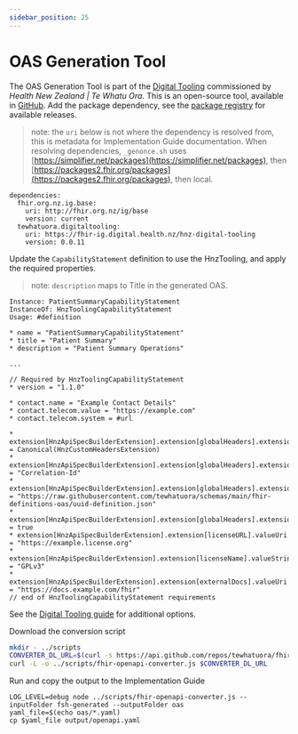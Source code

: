 ```yaml
---
sidebar_position: 25
---
```


# OAS Generation Tool

The OAS Generation Tool is part of the [Digital Tooling](https://fhir-ig.digital.health.nz/hnz-digital-tooling/OpenAPI-Converter.html) commissioned by _Health New Zealand | Te Whatu Ora_. This is an open-source tool, available in [GitHub](https://github.com/tewhatuora/fhir-openapi-converter). Add the package dependency, see the [package registry](https://packages2.fhir.org/packages/tewhatuora.digitaltooling) for available releases.

> note: the `uri` below is not where the dependency is resolved from, this is metadata for Implementation Guide documentation. When resolving dependencies,  `_genonce.sh` uses [https://simplifier.net/packages](https://simplifier.net/packages), then [https://packages2.fhir.org/packages](https://packages2.fhir.org/packages), then local.

```
dependencies:
  fhir.org.nz.ig.base: 
    uri: http://fhir.org.nz/ig/base
    version: current
  tewhatuora.digitaltooling:
    uri: https://fhir-ig.digital.health.nz/hnz-digital-tooling
    version: 0.0.11
```

Update the `CapabilityStatement` definition to use the HnzTooling, and apply the required properties.

> note: `description` maps to Title in the generated OAS.

```
Instance: PatientSummaryCapabilityStatement
InstanceOf: HnzToolingCapabilityStatement
Usage: #definition

* name = "PatientSummaryCapabilityStatement"
* title = "Patient Summary"
* description = "Patient Summary Operations"

...

// Required by HnzToolingCapabilityStatement
* version = "1.1.0"

* contact.name = "Example Contact Details"
* contact.telecom.value = "https://example.com"
* contact.telecom.system = #url

* extension[HnzApiSpecBuilderExtension].extension[globalHeaders].extension[+].url = Canonical(HnzCustomHeadersExtension)
* extension[HnzApiSpecBuilderExtension].extension[globalHeaders].extension[=].extension[key].valueString = "Correlation-Id"
* extension[HnzApiSpecBuilderExtension].extension[globalHeaders].extension[=].extension[value].valueUri = "https://raw.githubusercontent.com/tewhatuora/schemas/main/fhir-definitions-oas/uuid-definition.json"
* extension[HnzApiSpecBuilderExtension].extension[globalHeaders].extension[=].extension[required].valueBoolean = true
* extension[HnzApiSpecBuilderExtension].extension[licenseURL].valueUri = "https://example.license.org"
* extension[HnzApiSpecBuilderExtension].extension[licenseName].valueString = "GPLv3"
* extension[HnzApiSpecBuilderExtension].extension[externalDocs].valueUri = "https://docs.example.com/fhir"
// end of HnzToolingCapabilityStatement requirements
```

See the [Digital Tooling guide](https://fhir-ig.digital.health.nz/hnz-digital-tooling/OpenAPI-Converter.html) for additional options.

Download the conversion script

``` bash
mkdir - ../scripts
CONVERTER_DL_URL=$(curl -s https://api.github.com/repos/tewhatuora/fhir-openapi-converter/releases/latest | jq -r '.assets[] | select(.name == "cli.js") | .browser_download_url')
curl -L -o ../scripts/fhir-openapi-converter.js $CONVERTER_DL_URL
```

Run and copy the output to the Implementation Guide

```
LOG_LEVEL=debug node ../scripts/fhir-openapi-converter.js --inputFolder fsh-generated --outputFolder oas
yaml_file=$(echo oas/*.yaml)
cp $yaml_file output/openapi.yaml
```
